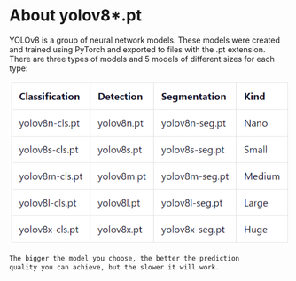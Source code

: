 # About yolov8*.pt
YOLOv8 is a group of neural network models. These models were created and trained using PyTorch and exported to files with the .pt extension.
There are three types of models and 5 models of different sizes for each type:  

<img src="../images/table-yolo.png" alt="table-yolo"/>  

```
The bigger the model you choose, the better the prediction 
quality you can achieve, but the slower it will work.
```